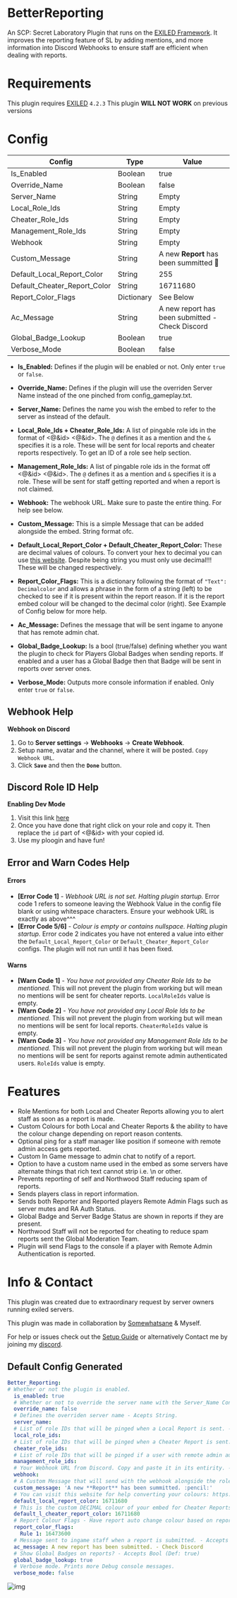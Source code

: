 # BetterReporting
An SCP: Secret Laboratory Plugin that runs on the [EXILED Framework](https://github.com/Exiled-Team/EXILED "Exiled"). It improves the reporting feature of SL by adding mentions, and more information into Discord Webhooks to ensure staff are efficient when dealing with reports.

<h1>Requirements</h1>

This plugin requires [EXILED](https://github.com/Exiled-Team/EXILED/releases "Exiled Releases") `4.2.3`
This plugin **WILL NOT WORK** on previous versions
<h1>Config</h1>

| Config  | Type | Value |
| ------------- | ------------- | ------------- |
| Is_Enabled  | Boolean  | true  |
| Override_Name  | Boolean  | false  |
| Server_Name  | String  | Empty  |
| Local_Role_Ids  | String  | Empty  |
| Cheater_Role_Ids  | String  | Empty  |
| Management_Role_Ids  | String  | Empty  |
| Webhook  | String  | Empty  |
| Custom_Message  | String  | A new **Report** has been summitted :pencil:  |
| Default_Local_Report_Color  | String  | 255  |
| Default_Cheater_Report_Color  | String | 16711680  |
| Report_Color_Flags | Dictionary | See Below |
| Ac_Message  | String | A new report has been submitted - Check Discord  |
| Global_Badge_Lookup | Boolean | true |
| Verbose_Mode  | Boolean  | false  |

* **Is_Enabled:** Defines if the plugin will be enabled or not. Only enter `true` or `false`.

* **Override_Name:** Defines if the plugin will use the overriden Server Name instead of the one pinched from config_gameplay.txt.

* **Server_Name:** Defines the name you wish the embed to refer to the server as instead of the default. 

* **Local_Role_Ids + Cheater_Role_Ids:** A list of pingable role ids in the format of <@&id> <@&id>. The `@` defines it as a mention and the `&` specifies it is a role. These will be sent for local reports and cheater reports respectively. To get an ID of a role see help section.

* **Management_Role_Ids:** A list of pingable role ids in the format off <@&id> <@&id>. The `@` defines it as a mention and `&` specifies it is a role. These will be sent for staff getting reported and when a report is not claimed.

* **Webhook:** The webhook URL. Make sure to paste the entire thing. For help see below.

* **Custom_Message:** This is a simple Message that can be added alongside the embed. String format ofc.

* **Default_Local_Report_Color + Default_Cheater_Report_Color:** These are decimal values of colours. To convert your hex to decimal you can use [this website](https://www.mathsisfun.com/hexadecimal-decimal-colors.html "Convert Hexadecimal to decimal"). Despite being string you must only use decimal!!! These will be changed respectively.
* **Report_Color_Flags:** This is a dictionary following the format of `"Text": Decimalcolor` and allows a phrase in the form of a string (left) to be checked to see if it is present within the report reason. If it is the report embed colour will be changed to the decimal color (right). See Example of Config below for more help.

* **Ac_Message:** Defines the message that will be sent ingame to anyone that has remote admin chat.

* **Global_Badge_Lookup:** Is a bool (true/false) defining whether you want the plugin to check for Players Global Badges when sending reports. If enabled and a user has a Global Badge then that Badge will be sent in reports over server ones.

* **Verbose_Mode:** Outputs more console information if enabled. Only enter `true` or `false`.


<h2>Webhook Help</h2>

**Webhook on Discord**
1. Go to **Server settings** -> **Webhooks** -> **Create Webhook**.
2. Setup name, avatar and the channel, where it will be posted. `Copy Webhook URL`.
3. Click **`Save`** and then the **`Done`** button.

<h2>Discord Role ID Help</h2>

**Enabling Dev Mode**
1. Visit this link [here](https://support.discord.com/hc/en-us/articles/206346498-Where-can-I-find-my-User-Server-Message-ID "Where can I find my User/Server/Message ID?")
2. Once you have done that right click on your role and copy it. Then replace the `id` part of <@&id> with your copied id.
3. Use my ploogin and have fun!

<h2>Error and Warn Codes Help</h2>

<h4>Errors</h4>

* **[Error Code 1]** - *Webhook URL is not set. Halting plugin startup.* Error code 1 refers to someone leaving the Webhook Value in the config file blank or using whitespace characters. Ensure your webhook URL is exactly as above^^^
* **[Error Code 5/6]** - *Colour is empty or contains nullspace. Halting plugin startup.* Error code 2 indicates you have not entered a value into either the `Default_Local_Report_Color` or `Default_Cheater_Report_Color` configs. The plugin will not run until it has been fixed.

<h4>Warns</h4>

* **[Warn Code 1]** - *You have not provided any Cheater Role Ids to be mentioned.* This will not prevent the plugin from working but will mean no mentions will be sent for cheater reports. `LocalRoleIds` value is empty.
* **[Warn Code 2]** - *You have not provided any Local Role Ids to be mentioned.* This will not prevent the plugin from working but will mean no mentions will be sent for local reports. `CheaterRoleIds` value is empty.
* **[Warn Code 3]** - *You have not provided any Management Role Ids to be mentioned.* This will not prevent the plugin from working but will mean no mentions will be sent for reports against remote admin authenticated users. `RoleIds` value is empty.

<h1>Features</h1>

* Role Mentions for both Local and Cheater Reports allowing you to alert staff as soon as a report is made.
* Custom Colours for both Local and Cheater Reports & the ability to have the colour change depending on report reason contents.
* Optional ping for a staff manager like position if someone with remote admin access gets reported.
* Custom In Game message to admin chat to notify of a report.
* Option to have a custom name used in the embed as some servers have alternate things that rich text cannot strip i.e. \n or other.
* Prevents reporting of self and Northwood Staff reducing spam of reports.
* Sends players class in report information.
* Sends both Reporter and Reported players Remote Admin Flags such as server mutes and RA Auth Status.
* Global Badge and Server Badge Status are shown in reports if they are present.
* Northwood Staff will not be reported for cheating to reduce spam reports sent the Global Moderation Team.
* Plugin will send Flags to the console if a player with Remote Admin Authentication is reported.

<h1>Info & Contact</h1>
This plugin was created due to extraordinary request by server owners running exiled servers. 

This plugin was made in collaboration by [Somewhatsane](https://github.com/SomewhatSane "SomewhatSane") & Myself.


For help or issues check out the [Setup Guide](https://www.betterreporting.net/index.php/setup-guide "Setup Guide | Better Reporting") or alternatively Contact me by joining my [discord](https://discord.gg/DxWXw9jmXn "XoMiya's Kitchen").

<h2>Default Config Generated</h2>

```yaml
Better_Reporting:
# Whether or not the plugin is enabled.
  is_enabled: true
  # Whether or not to override the server name with the Server_Name Config Value - Accepts Bool.
  override_name: false
  # Defines the overriden server name - Acepts String.
  server_name: 
  # List of role IDs that will be pinged when a Local Report is sent. - Accepts String (Example '<@&modid> <@&adminid>').
  local_role_ids: 
  # List of role IDs that will be pinged when a Cheater Report is sent. - Accepts String (Example '<@&modid> <@&adminid>').
  cheater_role_ids: 
  # List of role IDs that will be pinged if a user with remote admin authentication is reported. This role should probably mention some management or something. - Accepts String (Example '<@&managerid> <@&ownerid> ').
  management_role_ids: 
  # Your Webhook URL from Discord. Copy and paste it in its entirity. - Example - https://discord.com/api/webhooks/XXXX/XXXX
  webhook: 
  # A Custom Message that will send with the webhook alongside the role mentions. This is a string and can work with discord formatting i.e ('A new **Report** has been summitted :pencil:').
  custom_message: 'A new **Report** has been summitted. :pencil:'
  # You can visit this website for help converting your colours: https://www.mathsisfun.com/hexadecimal-decimal-colors.html. This is the custom DECIMAL colour of your embed for Local Reports if no Report Colour Flags are apparent. If you have a hex colour code, please convert it first to decimal. - Accepts Decimal
  default_local_report_color: 16711680
  # This is the custom DECIMAL colour of your embed for Cheater Reports if no Report Colour Flags are apparent. If you have a hex colour code, please convert it first to decimal. - Accepts Decimal
  default_l_cheater_report_color: 16711680
  # Report Colour Flags - Have report auto change colour based on report message contents (string: uint)
  report_color_flags:
    Rule 1: 16473600
  # Message sent to ingame staff when a report is submitted. - Accepts String
  ac_message: A new report has been submitted. - Check Discord
  # Show Global Badges on reports? - Accepts Bool (Def: true)
  global_badge_lookup: true
  # Verbose mode. Prints more Debug console messages.
  verbose_mode: false
```

![img](https://img.shields.io/github/downloads/XoMiya-WPC/BetterReporting/total?style=for-the-badge)

